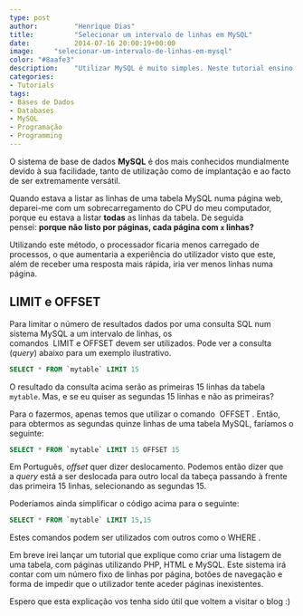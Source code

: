 ```yaml
---
type: post
author:         "Henrique Dias"
title:          "Selecionar um intervalo de linhas em MySQL"
date:           2014-07-16 20:00:19+00:00
image:     "selecionar-um-intervalo-de-linhas-em-mysql"
color: "#8aafe3"
description:    "Utilizar MySQL é muito simples. Neste tutorial ensino a selecionar apenas um intervalo de linhas em MySQL."
categories:
- Tutorials
tags:
- Bases de Dados
- Databases
- MySQL
- Programação
- Programming
---
```


O sistema de base de dados **MySQL** é dos mais conhecidos mundialmente devido à sua facilidade, tanto de utilização como de implantação e ao facto de ser extremamente versátil.

Quando estava a listar as linhas de uma tabela MySQL numa página web, deparei-me com um sobrecarregamento do CPU do meu computador, porque eu estava a listar **todas** as linhas da tabela. De seguida pensei: **porque não listo por páginas, cada página com ```x``` linhas?**

Utilizando este método, o processador ficaria menos carregado de processos, o que aumentaria a experiência do utilizador visto que este, além de receber uma resposta mais rápida, iria ver menos linhas numa página.

## LIMIT e OFFSET

Para limitar o número de resultados dados por uma consulta SQL num sistema MySQL a um intervalo de linhas, os comandos  LIMIT e OFFSET devem ser utilizados. Pode ver a consulta (*query*) abaixo para um exemplo ilustrativo.

```sql
SELECT * FROM `mytable` LIMIT 15
```

O resultado da consulta acima serão as primeiras 15 linhas da tabela ```mytable```. Mas, e se eu quiser as segundas 15 linhas e não as primeiras?

Para o fazermos, apenas temos que utilizar o comando  OFFSET . Então, para obtermos as segundas quinze linhas de uma tabela MySQL, faríamos o seguinte:

```sql
SELECT * FROM `mytable` LIMIT 15 OFFSET 15
```

Em Português, *offset* quer dizer deslocamento. Podemos então dizer que a *query* está a ser deslocada para outro local da tabeça passando à frente das primeira 15 linhas, selecionando as segundas 15.

Poderíamos ainda simplificar o código acima para o seguinte:

```sql
SELECT * FROM `mytable` LIMIT 15,15
```

Estes comandos podem ser utilizados com outros como o WHERE .

Em breve irei lançar um tutorial que explique como criar uma listagem de uma tabela, com páginas utilizando PHP, HTML e MySQL. Este sistema irá contar com um número fixo de linhas por página, botões de navegação e forma de impedir que o utilizador tente aceder páginas inexistentes.

Espero que esta explicação vos tenha sido útil que voltem a visitar o blog :)
